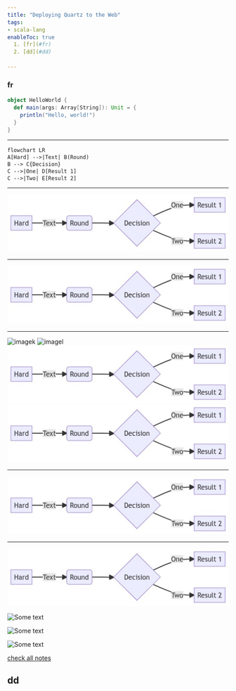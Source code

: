 ```yaml
---
title: "Deploying Quartz to the Web"
tags:
- scala-lang
enableToc: true
  1. [fr](#fr)
  2. [dd](#dd)
    
---
```

### fr

```scala
object HelloWorld {
  def main(args: Array[String]): Unit = {
    println("Hello, world!")
  }
}
```

---

```mermaid
flowchart LR
A[Hard] -->|Text| B(Round)
B --> C{Decision}
C -->|One| D[Result 1]
C -->|Two| E[Result 2]
```

---

![image](images/pako.png)

---

![images](./images/pako.png)

---

![imagek](./quartz/content/notes/images/pako.pngimages/pako.png)
![imagel](quartz/content/notes/images/pako.png)
![imagef](./content/notes/images/pako.png)
![imagef](content/notes/images/pako.png)

---
![image](/content/notes/images/pako.png)

---
![Some text]({{site.url}}{{site.baseurl}}/../images/pako.png)

![Some text]({{site.url}}{{site.baseurl}/content/notes/images/pako.png)

![Some text]({{site.url}}{{site.baseurl}/images/pako.png)

![Some text]({{site.url}}{{site.baseurl}/quartz/content/notes/images/pako.png)











[check all notes](/notes)

## dd
